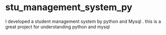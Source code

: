 # stu_management_system_py
I developed  a student management system by python and Mysql . this is a great project for understanding python and mysql
